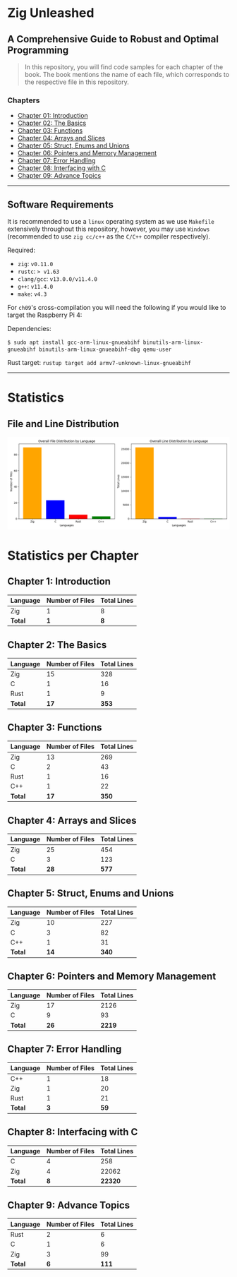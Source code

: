 # Zig Unleashed 
## A Comprehensive Guide to Robust and Optimal Programming 

> In this repository, you will find code samples for each chapter of the book. 
> The book mentions the name of each file, which corresponds to the respective file in this repository.

### Chapters  
- [Chapter 01: Introduction](https://github.com/MKProj/ZigUnleashed/tree/main/ch01)  
- [Chapter 02: The Basics](https://github.com/MKProj/ZigUnleashed/tree/main/ch02)  
- [Chapter 03: Functions](https://github.com/MKProj/ZigUnleashed/tree/main/ch03)  
- [Chapter 04: Arrays and Slices](https://github.com/MKProj/ZigUnleashed/tree/main/ch04)  
- [Chapter 05: Struct, Enums and Unions](https://github.com/MKProj/ZigUnleashed/tree/main/ch05)  
- [Chapter 06: Pointers and Memory Management](https://github.com/MKProj/ZigUnleashed/tree/main/ch06)  
- [Chapter 07: Error Handling](https://github.com/MKProj/ZigUnleashed/tree/main/ch07)  
- [Chapter 08: Interfacing with C](https://github.com/MKProj/ZigUnleashed/tree/main/ch08)  
- [Chapter 09: Advance Topics](https://github.com/MKProj/ZigUnleashed/tree/main/ch09)  
---
## Software Requirements
It is recommended to use a `linux` operating system as we use `Makefile` extensively throughout this repository, however, you may use `Windows` (recommended to use `zig cc/c++` as the `C/C++` compiler respectively). 

Required: 
- `zig`: `v0.11.0`
- `rustc`: `> v1.63`
- `clang/gcc`: `v13.0.0/v11.4.0`
- `g++`: `v11.4.0`
- `make`: `v4.3`

For `ch09`'s cross-compilation you will need the following if you would like to target the Raspberry Pi 4: 

Dependencies:
```shell 
$ sudo apt install gcc-arm-linux-gnueabihf binutils-arm-linux-gnueabihf binutils-arm-linux-gnueabihf-dbg qemu-user
```

Rust target: `rustup target add armv7-unknown-linux-gnueabihf`
  
---


# Statistics

## File and Line Distribution

![File and Line Distribution Plot](statistics_plot.png)



# Statistics per Chapter


## Chapter 1: Introduction

| Language   | Number of Files   | Total Lines   |
|:-----------|:------------------|:--------------|
| Zig        | 1                 | 8             |
| **Total**  | **1**             | **8**         |


## Chapter 2: The Basics

| Language   | Number of Files   | Total Lines   |
|:-----------|:------------------|:--------------|
| Zig        | 15                | 328           |
| C          | 1                 | 16            |
| Rust       | 1                 | 9             |
| **Total**  | **17**            | **353**       |


## Chapter 3: Functions

| Language   | Number of Files   | Total Lines   |
|:-----------|:------------------|:--------------|
| Zig        | 13                | 269           |
| C          | 2                 | 43            |
| Rust       | 1                 | 16            |
| C++        | 1                 | 22            |
| **Total**  | **17**            | **350**       |


## Chapter 4: Arrays and Slices

| Language   | Number of Files   | Total Lines   |
|:-----------|:------------------|:--------------|
| Zig        | 25                | 454           |
| C          | 3                 | 123           |
| **Total**  | **28**            | **577**       |


## Chapter 5: Struct, Enums and Unions

| Language   | Number of Files   | Total Lines   |
|:-----------|:------------------|:--------------|
| Zig        | 10                | 227           |
| C          | 3                 | 82            |
| C++        | 1                 | 31            |
| **Total**  | **14**            | **340**       |


## Chapter 6: Pointers and Memory Management

| Language   | Number of Files   | Total Lines   |
|:-----------|:------------------|:--------------|
| Zig        | 17                | 2126          |
| C          | 9                 | 93            |
| **Total**  | **26**            | **2219**      |


## Chapter 7: Error Handling

| Language   | Number of Files   | Total Lines   |
|:-----------|:------------------|:--------------|
| C++        | 1                 | 18            |
| Zig        | 1                 | 20            |
| Rust       | 1                 | 21            |
| **Total**  | **3**             | **59**        |


## Chapter 8: Interfacing with C

| Language   | Number of Files   | Total Lines   |
|:-----------|:------------------|:--------------|
| C          | 4                 | 258           |
| Zig        | 4                 | 22062         |
| **Total**  | **8**             | **22320**     |


## Chapter 9: Advance Topics

| Language   | Number of Files   | Total Lines   |
|:-----------|:------------------|:--------------|
| Rust       | 2                 | 6             |
| C          | 1                 | 6             |
| Zig        | 3                 | 99            |
| **Total**  | **6**             | **111**       |

